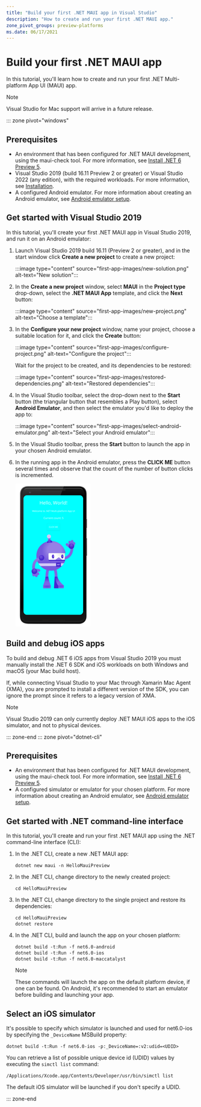 ```yaml
---
title: "Build your first .NET MAUI app in Visual Studio"
description: "How to create and run your first .NET MAUI app."
zone_pivot_groups: preview-platforms
ms.date: 06/17/2021
---
```


# Build your first .NET MAUI app

In this tutorial, you'll learn how to create and run your first .NET Multi-platform App UI (MAUI) app.

> [!NOTE]
> Visual Studio for Mac support will arrive in a future release.

::: zone pivot="windows"

## Prerequisites

- An environment that has been configured for .NET MAUI development, using the maui-check tool. For more information, see [Install .NET 6 Preview 5](installation.md#install-net-6-preview-5).
- Visual Studio 2019 (build 16.11 Preview 2 or greater) or Visual Studio 2022 (any edition), with the required workloads. For more information, see [Installation](installation.md).
- A configured Android emulator. For more information about creating an Android emulator, see [Android emulator setup](/xamarin/android/get-started/installation/android-emulator/).

## Get started with Visual Studio 2019

In this tutorial, you'll create your first .NET MAUI app in Visual Studio 2019, and run it on an Android emulator:

1. Launch Visual Studio 2019 build 16.11 (Preview 2 or greater), and in the start window click **Create a new project** to create a new project:

    :::image type="content" source="first-app-images/new-solution.png" alt-text="New solution":::

1. In the **Create a new project** window, select **MAUI** in the **Project type** drop-down, select the **.NET MAUI App** template, and click the **Next** button:

    :::image type="content" source="first-app-images/new-project.png" alt-text="Choose a template":::

1. In the **Configure your new project** window, name your project, choose a suitable location for it, and click the **Create** button:

    :::image type="content" source="first-app-images/configure-project.png" alt-text="Configure the project":::

    Wait for the project to be created, and its dependencies to be restored:

    :::image type="content" source="first-app-images/restored-dependencies.png" alt-text="Restored dependencies":::

1. In the Visual Studio toolbar, select the drop-down next to the **Start** button (the triangular button that resembles a Play button), select **Android Emulator**, and then select the emulator you'd like to deploy the app to:

    :::image type="content" source="first-app-images/select-android-emulator.png" alt-text="Select your Android emulator":::

1. In the Visual Studio toolbar, press the **Start** button to launch the app in your chosen Android emulator.

1. In the running app in the Android emulator, press the **CLICK ME** button several times and observe that the count of the number of button clicks is incremented.

    [![App running in the Android emulator](first-app-images/running-app.png)](first-app-images/running-app-large.png#lightbox)

## Build and debug iOS apps

To build and debug .NET 6 iOS apps from Visual Studio 2019 you must manually install the .NET 6 SDK and iOS workloads on both Windows and macOS (your Mac build host).

If, while connecting Visual Studio to your Mac through Xamarin Mac Agent (XMA), you are prompted to install a different version of the SDK, you can ignore the prompt since it refers to a legacy version of XMA.

> [!NOTE]
> Visual Studio 2019 can only currently deploy .NET MAUI iOS apps to the iOS simulator, and not to physical devices.

::: zone-end
::: zone pivot="dotnet-cli"

## Prerequisites

- An environment that has been configured for .NET MAUI development, using the maui-check tool. For more information, see [Install .NET 6 Preview 5](installation.md#install-net-6-preview-5).
- A configured simulator or emulator for your chosen platform. For more information about creating an Android emulator, see [Android emulator setup](/xamarin/android/get-started/installation/android-emulator/).

## Get started with .NET command-line interface

In this tutorial, you'll create and run your first .NET MAUI app using the .NET command-line interface (CLI):

1. In the .NET CLI, create a new .NET MAUI app:

    ```dotnetcli
    dotnet new maui -n HelloMauiPreview
    ```

1. In the .NET CLI, change directory to the newly created project:

    ```dotnetcli
    cd HelloMauiPreview
    ```

1. In the .NET CLI, change directory to the single project and restore its dependencies:

    ```dotnetcli
    cd HelloMauiPreview
    dotnet restore
    ```

1. In the .NET CLI, build and launch the app on your chosen platform:

    ```dotnetcli
    dotnet build -t:Run -f net6.0-android
    dotnet build -t:Run -f net6.0-ios
    dotnet build -t:Run -f net6.0-maccatalyst
    ```

    > [!NOTE]
    > These commands will launch the app on the default platform device, if one can be found. On Android, it's recommended to start an emulator before building and launching your app.

## Select an iOS simulator

It's possible to specify which simulator is launched and used for net6.0-ios by specifying the `_DeviceName` MSBuild property:

```dotnetcli
dotnet build -t:Run -f net6.0-ios -p:_DeviceName=:v2:udid=<UDID>
```

You can retrieve a list of possible unique device id (UDID) values by executing the `simctl list` command:

```console
/Applications/Xcode.app/Contents/Developer/usr/bin/simctl list
```

The default iOS simulator will be launched if you don't specify a UDID.

::: zone-end
